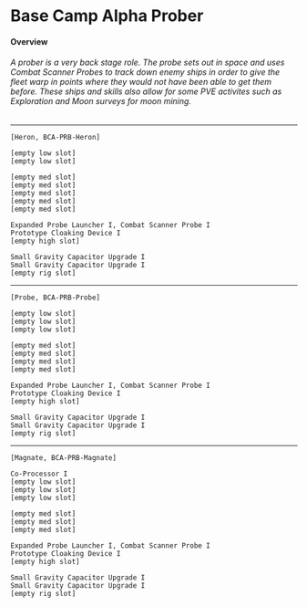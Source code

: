 # Base Camp Alpha Prober
#### Overview
###### A prober is a very back stage role. The probe sets out in space and uses Combat Scanner Probes to track down enemy ships in order to give the fleet warp in points where they would not have been able to get them before. These ships and skills also allow for some PVE activites such as Exploration and Moon surveys for moon mining.

---
```
[Heron, BCA-PRB-Heron]

[empty low slot]
[empty low slot]

[empty med slot]
[empty med slot]
[empty med slot]
[empty med slot]
[empty med slot]

Expanded Probe Launcher I, Combat Scanner Probe I
Prototype Cloaking Device I
[empty high slot]

Small Gravity Capacitor Upgrade I
Small Gravity Capacitor Upgrade I
[empty rig slot] 
```
---
```
[Probe, BCA-PRB-Probe]

[empty low slot]
[empty low slot]
[empty low slot]

[empty med slot]
[empty med slot]
[empty med slot]
[empty med slot]

Expanded Probe Launcher I, Combat Scanner Probe I
Prototype Cloaking Device I
[empty high slot]

Small Gravity Capacitor Upgrade I
Small Gravity Capacitor Upgrade I
[empty rig slot] 
```
---
```
[Magnate, BCA-PRB-Magnate]

Co-Processor I
[empty low slot]
[empty low slot]
[empty low slot]

[empty med slot]
[empty med slot]
[empty med slot]

Expanded Probe Launcher I, Combat Scanner Probe I
Prototype Cloaking Device I
[empty high slot]

Small Gravity Capacitor Upgrade I
Small Gravity Capacitor Upgrade I
[empty rig slot] 
```
